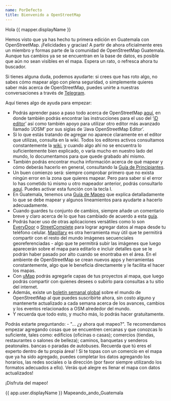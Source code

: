```yaml
---
name: PorDefecto
title: Bienvenido a OpenStreetMap
---
```


Hola {{ mapper.displayName }}

Hemos visto que ya has hecho tu primera edición en Guatemala con OpenStreetMap. ¡Felicidades y gracias! A partir de ahora oficialmente eres un miembro y formas parte de la comunidad de OpenStreetMap Guatemala. Aunque tus cambios ya se se encuentran en la base de datos, es posible que aún no sean visibles en el mapa. Espera un rato, o refresca ahora tu buscador.

Si tienes alguna duda, podemos ayudarte: si crees que has roto algo, no sabes cómo mapear algo con plena seguridad, o simplemente quieres saber más acerca de OpenStreetMap, puedes unirte a nuestras conversaciones a través de [Telegram](https://t.me/openstreetmapGT/1).

Aquí tienes algo de ayuda para empezar:

* Podrás aprender paso a paso todo acerca de OpenStreetMap [aquí](https://learnosm.org/es/), en donde también podrás encontrar las instrucciones para el uso del ‘[iD editor](https://www.openstreetmap.org/#map=8/15.771/-89.739)’ así como también apoyo para utilizar otro editor más avanzado llamado ‘JOSM’ por sus siglas de ‘Java OpenStreetMap Editor’.
* Si lo que estás tratando de agregar no aparece claramente en el editor que utilizas, consulta en la wiki. Todos los editores activos consultamos constantemente la [wiki](https://wiki.openstreetmap.org/wiki/ES:Objetos_del_mapa), y cuando algo ahí no se encuentra lo suficientemente bien explicado, o varía mucho en nuestro lado del mundo, lo documentamos para que quede grabado ahí mismo.
* También podrás encontrar mucha información acerca de qué mapear y cómo deberás hacerlo en general, consultando la [Guía de Principiantes](https://wiki.openstreetmap.org/wiki/ES:Gu%C3%ADa_de_principiantes). 
* Un buen comienzo será: siempre comprobar primero que no exista ningún error en la zona que quieres mapear. Pero para saber si el error lo has cometido tú mismo u otro mapeador anterior, podrás consultarlo [aquí](https://learnosm.org/es/hot-tips/issues/). Puedes activar esta función con la tecla I.
* En Guatemala, tenemos una [Guía de Mapeo](https://wiki.openstreetmap.org/wiki/ES:Guatemala) que explica detalladamente lo que se debe mapear y algunos lineamientos para ayudarte a hacerlo adecuadamente.
* Cuando guardes tu conjunto de cambios, siempre añade un comentario breve y claro acerca de lo que has cambiado de acuerdo a esta [guía](https://wiki.openstreetmap.org/wiki/ES:Buenos_comentarios_en_conjuntos_de_cambios).
* Podrás hacer uso de otras aplicaciones versátiles como lo son [EveryDoor](https://every-door.app/) o [StreetComplete](https://streetcomplete.app/) para lograr agregar datos al mapa desde tu teléfono celular. [Mapillary](https://www.mapillary.com/) es otra herramienta muy útil que te permitirá compartir con el resto del mundo imágenes secuenciales georeferenciadas - algo que te permitirá subir las imágenes que luego aparecerán sobre el mapa para editarlo e incluir detalles que se le podrán haber pasado por alto cuando se enontraba en el área. En el ambiente de OpenStreetMap se crean nuevos apps y herramientas constantemente, algo que le beneficia directamente y le facilita el hacer los mapas. 
* Con [uMap](https://wiki.openstreetmap.org/wiki/UMap) podrás agregarle capas de tus proyectos al mapa, que luego podrás compartir con quienes desees o subirlo para consultas a tu sitio del internet.
* Además, existe un [boletín semanal global](https://weeklyosm.eu/es/) sobre el mundo de OpenStreetMap al que puedes suscribirte ahora, sin costo alguno y mantenerte actualizado a cada semana acerca de los avances, cambios y los eventos relacionados a OSM alrededor del mundo.
* Y recuerda que todo esto, y mucho más, lo podrás hacer gratuitamente.

Podrás estarte preguntando: - "... ¿y ahora qué mapeo?".  Te recomendamos empezar agregando cosas que se encuentren cercanas y que conozcas lo suficiente, tales como: edificios (oficinas o casas); comercios (tiendas, restaurantes o salones de belleza); caminos, banquetas y senderos peatonales. bancas o paradas de autobuses. Recuerda que tú eres el experto dentro de tu propia área! ! Si te topas con un comercio en el mapa que ya ha sido agregado, puedes completar los datos agregando los horarios, las redes sociales o la dirección (por favor siempre utilizando los formatos adecuados a ello). Verás qué alegre es llenar el mapa con datos actualizados!

¡Disfruta del mapeo!

{{ app.user.displayName }}
Mapeando_ando_Guatemala
